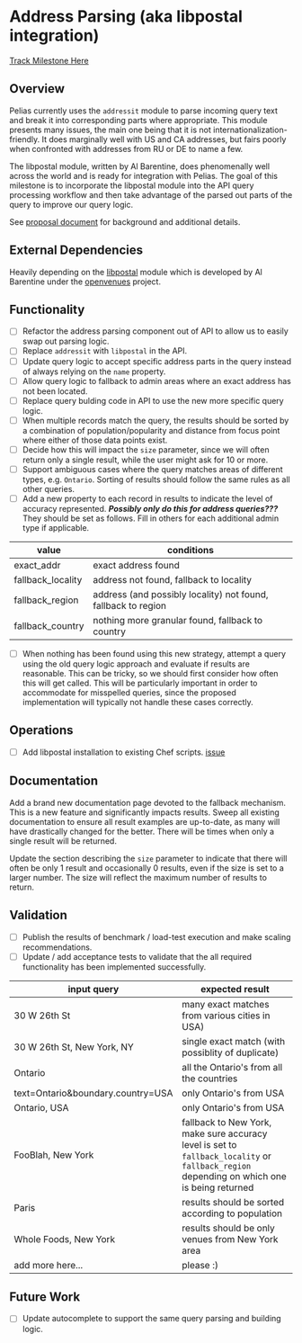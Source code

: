 # Address Parsing (aka libpostal integration)

[Track Milestone Here](https://github.com/pelias/pelias/milestone/4)

## Overview

Pelias currently uses the `addressit` module to parse incoming query text and break it into corresponding parts where appropriate. This module presents many issues, the main one being that it is not internationalization-friendly. It does marginally well with US and CA addresses, but fairs poorly when confronted with addresses from RU or DE to name a few.

The libpostal module, written by Al Barentine, does phenomenally well across the world and is ready for integration with Pelias. The goal of this milestone is to incorporate the libpostal module into the API query processing workflow and then take advantage of the parsed out parts of the query to improve our query logic.

See [proposal document](proposal.md) for background and additional details.


## External Dependencies

Heavily depending on the [libpostal](https://github.com/openvenues/libpostal) module which is developed by Al Barentine under the [openvenues](https://github.com/openvenues) project.


## Functionality

- [ ] Refactor the address parsing component out of API to allow us to easily swap out parsing logic.
- [ ] Replace `addressit` with `libpostal` in the API.
- [ ] Update query logic to accept specific address parts in the query instead of always relying on the `name` property.
- [ ] Allow query logic to fallback to admin areas where an exact address has not been located.
- [ ] Replace query bulding code in API to use the new more specific query logic.
- [ ] When multiple records match the query, the results should be sorted by a combination of population/popularity and distance from focus point where either of those data points exist.
- [ ] Decide how this will impact the `size` parameter, since we will often return only a single result, while the user might ask for 10 or more.
- [ ] Support ambiguous cases where the query matches areas of different types, e.g. `Ontario`. Sorting of results should follow the same rules as all other queries.
- [ ] Add a new property to each record in results to indicate the level of accuracy represented. ___Possibly only do this for address queries???___ They should be set as follows. Fill in others for each additional admin type if applicable.

|value|conditions|
|---|---|
| exact_addr | exact address found |
| fallback_locality | address not found, fallback to locality |
| fallback_region | address (and possibly locality) not found, fallback to region |
| fallback_country | nothing more granular found, fallback to country |

- [ ] When nothing has been found using this new strategy, attempt a query using the old query logic approach and evaluate if results are reasonable. This can be tricky, so we should first consider how often this will get called. This will be particularly important in order to accommodate for misspelled queries, since the proposed implementation will typically not handle these cases correctly.

## Operations

- [ ] Add libpostal installation to existing Chef scripts. [issue](pelias/pelias#373)


## Documentation

Add a brand new documentation page devoted to the fallback mechanism. This is a new feature and significantly impacts results. Sweep all existing documentation to ensure all result examples are up-to-date, as many will have drastically changed for the better. There will be times when only a single result will be returned.

Update the section describing the `size` parameter to indicate that there will often be only 1 result and occasionally 0 results, even if the size is set to a larger number. The size will reflect the maximum number of results to return.


## Validation

- [ ] Publish the results of benchmark / load-test execution and make scaling recommendations.
- [ ] Update / add acceptance tests to validate that the all required functionality has been implemented successfully.

|input query|expected result|
|---|---|
| 30 W 26th St | many exact matches from various cities in USA) |
| 30 W 26th St, New York, NY | single exact match (with possiblity of duplicate) |
| Ontario | all the Ontario's from all the countries |
| text=Ontario&boundary.country=USA | only Ontario's from USA |
| Ontario, USA | only Ontario's from USA |
| FooBlah, New York | fallback to New York, make sure accuracy level is set to `fallback_locality` or `fallback_region` depending on which one is being returned |
| Paris | results should be sorted according to population |
| Whole Foods, New York | results should be only venues from New York area |
| add more here... | please :) |

## Future Work

- [ ] Update autocomplete to support the same query parsing and building logic.



